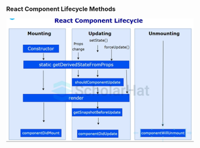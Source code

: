 ### React Component Lifecycle Methods

![Methods Page](/public/Lifecycle%20Methods.png "Methods Page")
